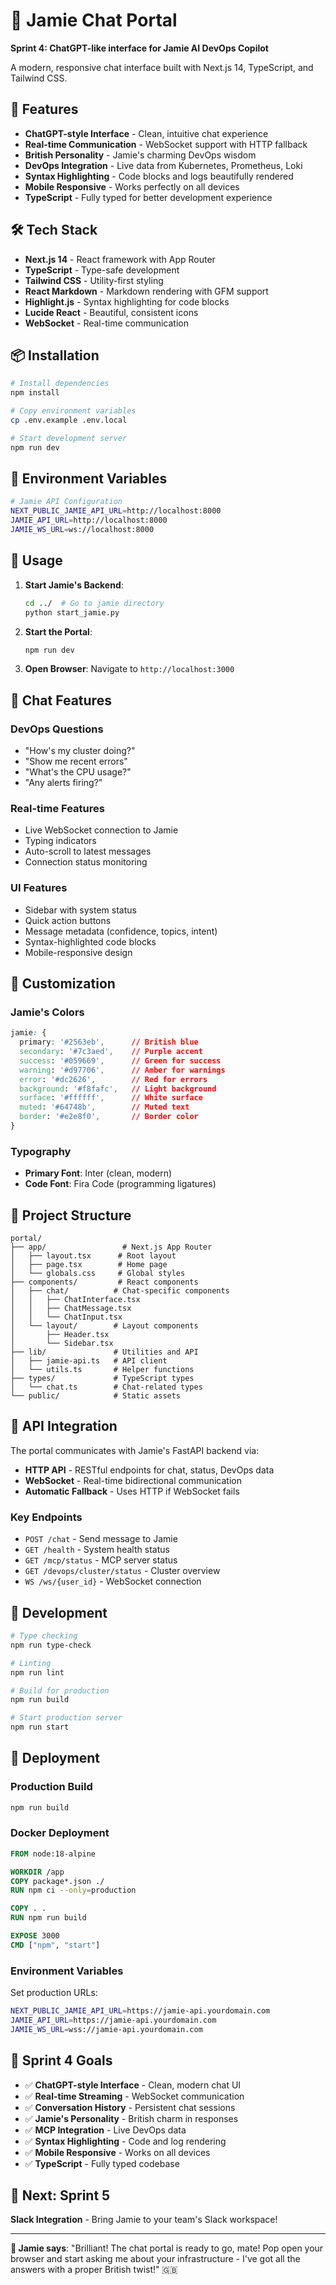 # 🤖 Jamie Chat Portal

**Sprint 4: ChatGPT-like interface for Jamie AI DevOps Copilot**

A modern, responsive chat interface built with Next.js 14, TypeScript, and Tailwind CSS.

## 🚀 Features

- **ChatGPT-style Interface** - Clean, intuitive chat experience
- **Real-time Communication** - WebSocket support with HTTP fallback
- **British Personality** - Jamie's charming DevOps wisdom
- **DevOps Integration** - Live data from Kubernetes, Prometheus, Loki
- **Syntax Highlighting** - Code blocks and logs beautifully rendered
- **Mobile Responsive** - Works perfectly on all devices
- **TypeScript** - Fully typed for better development experience

## 🛠️ Tech Stack

- **Next.js 14** - React framework with App Router
- **TypeScript** - Type-safe development
- **Tailwind CSS** - Utility-first styling
- **React Markdown** - Markdown rendering with GFM support
- **Highlight.js** - Syntax highlighting for code blocks
- **Lucide React** - Beautiful, consistent icons
- **WebSocket** - Real-time communication

## 📦 Installation

```bash
# Install dependencies
npm install

# Copy environment variables
cp .env.example .env.local

# Start development server
npm run dev
```

## 🔧 Environment Variables

```bash
# Jamie API Configuration
NEXT_PUBLIC_JAMIE_API_URL=http://localhost:8000
JAMIE_API_URL=http://localhost:8000
JAMIE_WS_URL=ws://localhost:8000
```

## 🚀 Usage

1. **Start Jamie's Backend**:
   ```bash
   cd ../  # Go to jamie directory
   python start_jamie.py
   ```

2. **Start the Portal**:
   ```bash
   npm run dev
   ```

3. **Open Browser**: Navigate to `http://localhost:3000`

## 💬 Chat Features

### **DevOps Questions**
- "How's my cluster doing?"
- "Show me recent errors"
- "What's the CPU usage?"
- "Any alerts firing?"

### **Real-time Features**
- Live WebSocket connection to Jamie
- Typing indicators
- Auto-scroll to latest messages
- Connection status monitoring

### **UI Features**
- Sidebar with system status
- Quick action buttons
- Message metadata (confidence, topics, intent)
- Syntax-highlighted code blocks
- Mobile-responsive design

## 🎨 Customization

### **Jamie's Colors**
```css
jamie: {
  primary: '#2563eb',      // British blue
  secondary: '#7c3aed',    // Purple accent
  success: '#059669',      // Green for success
  warning: '#d97706',      // Amber for warnings
  error: '#dc2626',        // Red for errors
  background: '#f8fafc',   // Light background
  surface: '#ffffff',      // White surface
  muted: '#64748b',        // Muted text
  border: '#e2e8f0',       // Border color
}
```

### **Typography**
- **Primary Font**: Inter (clean, modern)
- **Code Font**: Fira Code (programming ligatures)

## 📁 Project Structure

```
portal/
├── app/                 # Next.js App Router
│   ├── layout.tsx      # Root layout
│   ├── page.tsx        # Home page
│   └── globals.css     # Global styles
├── components/         # React components
│   ├── chat/          # Chat-specific components
│   │   ├── ChatInterface.tsx
│   │   ├── ChatMessage.tsx
│   │   └── ChatInput.tsx
│   └── layout/        # Layout components
│       ├── Header.tsx
│       └── Sidebar.tsx
├── lib/               # Utilities and API
│   ├── jamie-api.ts   # API client
│   └── utils.ts       # Helper functions
├── types/             # TypeScript types
│   └── chat.ts        # Chat-related types
└── public/            # Static assets
```

## 🔗 API Integration

The portal communicates with Jamie's FastAPI backend via:

- **HTTP API** - RESTful endpoints for chat, status, DevOps data
- **WebSocket** - Real-time bidirectional communication
- **Automatic Fallback** - Uses HTTP if WebSocket fails

### **Key Endpoints**
- `POST /chat` - Send message to Jamie
- `GET /health` - System health status
- `GET /mcp/status` - MCP server status
- `GET /devops/cluster/status` - Cluster overview
- `WS /ws/{user_id}` - WebSocket connection

## 🧪 Development

```bash
# Type checking
npm run type-check

# Linting
npm run lint

# Build for production
npm run build

# Start production server
npm run start
```

## 🚀 Deployment

### **Production Build**
```bash
npm run build
```

### **Docker Deployment**
```dockerfile
FROM node:18-alpine

WORKDIR /app
COPY package*.json ./
RUN npm ci --only=production

COPY . .
RUN npm run build

EXPOSE 3000
CMD ["npm", "start"]
```

### **Environment Variables**
Set production URLs:
```bash
NEXT_PUBLIC_JAMIE_API_URL=https://jamie-api.yourdomain.com
JAMIE_API_URL=https://jamie-api.yourdomain.com
JAMIE_WS_URL=wss://jamie-api.yourdomain.com
```

## 🎯 Sprint 4 Goals

- ✅ **ChatGPT-style Interface** - Clean, modern chat UI
- ✅ **Real-time Streaming** - WebSocket communication
- ✅ **Conversation History** - Persistent chat sessions
- ✅ **Jamie's Personality** - British charm in responses
- ✅ **MCP Integration** - Live DevOps data
- ✅ **Syntax Highlighting** - Code and log rendering
- ✅ **Mobile Responsive** - Works on all devices
- ✅ **TypeScript** - Fully typed codebase

## 🔮 Next: Sprint 5

**Slack Integration** - Bring Jamie to your team's Slack workspace!

---

**🤖 Jamie says**: "Brilliant! The chat portal is ready to go, mate! Pop open your browser and start asking me about your infrastructure - I've got all the answers with a proper British twist!" 🇬🇧 
